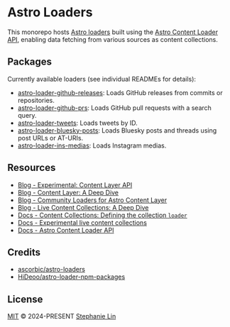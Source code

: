 # Astro Loaders

This monorepo hosts [Astro loaders](https://docs.astro.build/en/reference/content-loader-reference/#what-is-a-loader) built using the [Astro Content Loader API](https://docs.astro.build/en/reference/content-loader-reference/), enabling data fetching from various sources as content collections.

## Packages

Currently available loaders (see individual READMEs for details):

- [astro-loader-github-releases](https://github.com/lin-stephanie/astro-loaders/tree/main/packages/astro-loader-github-releases): Loads GitHub releases from commits or repositories.
- [astro-loader-github-prs](https://github.com/lin-stephanie/astro-loaders/tree/main/packages/astro-loader-github-prs): Loads GitHub pull requests with a search query.
- [astro-loader-tweets](https://github.com/lin-stephanie/astro-loaders/tree/main/packages/astro-loader-tweets): Loads tweets by ID.
- [astro-loader-bluesky-posts](https://github.com/lin-stephanie/astro-loaders/tree/main/packages/astro-loader-bluesky-posts): Loads Bluesky posts and threads using post URLs or AT-URIs.
- [astro-loader-ins-medias](https://github.com/lin-stephanie/astro-loaders/tree/main/packages/astro-loader-ins-medias): Loads Instagram medias.

## Resources

- [Blog - Experimental: Content Layer API](https://astro.build/blog/astro-4140/#experimental-content-layer-api)
- [Blog - Content Layer: A Deep Dive](https://astro.build/blog/content-layer-deep-dive/)
- [Blog - Community Loaders for Astro Content Layer](https://astro.build/blog/community-loaders/)
- [Blog - Live Content Collections: A Deep Dive](https://astro.build/blog/live-content-collections-deep-dive/)
- [Docs - Content Collections: Defining the collection `loader`](https://docs.astro.build/en/guides/content-collections/#defining-the-collection-loader)
- [Docs - Experimental live content collections](https://docs.astro.build/en/reference/experimental-flags/live-content-collections/)
- [Docs - Astro Content Loader API](https://docs.astro.build/en/reference/content-loader-reference/)

## Credits

- [ascorbic/astro-loaders](https://github.com/ascorbic/astro-loaders)
- [HiDeoo/astro-loader-npm-packages](https://github.com/HiDeoo/astro-loader-npm-packages)

## License

[MIT](https://github.com/lin-stephanie/astro-loaders/blob/main/LICENSE) © 2024-PRESENT [Stephanie Lin](https://github.com/lin-stephanie)
